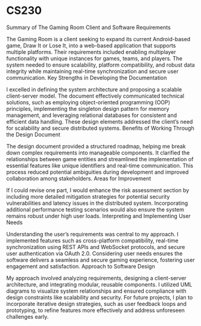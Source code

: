 # CS230
Summary of The Gaming Room Client and Software Requirements

The Gaming Room is a client seeking to expand its current Android-based game, Draw It or Lose It, into a web-based application that supports multiple platforms. Their requirements included enabling multiplayer functionality with unique instances for games, teams, and players. The system needed to ensure scalability, platform compatibility, and robust data integrity while maintaining real-time synchronization and secure user communication.
Key Strengths in Developing the Documentation

I excelled in defining the system architecture and proposing a scalable client-server model. The document effectively communicated technical solutions, such as employing object-oriented programming (OOP) principles, implementing the singleton design pattern for memory management, and leveraging relational databases for consistent and efficient data handling. These design elements addressed the client’s need for scalability and secure distributed systems.
Benefits of Working Through the Design Document

The design document provided a structured roadmap, helping me break down complex requirements into manageable components. It clarified the relationships between game entities and streamlined the implementation of essential features like unique identifiers and real-time communication. This process reduced potential ambiguities during development and improved collaboration among stakeholders.
Areas for Improvement

If I could revise one part, I would enhance the risk assessment section by including more detailed mitigation strategies for potential security vulnerabilities and latency issues in the distributed system. Incorporating additional performance testing scenarios would also ensure the system remains robust under high user loads.
Interpreting and Implementing User Needs

Understanding the user’s requirements was central to my approach. I implemented features such as cross-platform compatibility, real-time synchronization using REST APIs and WebSocket protocols, and secure user authentication via OAuth 2.0. Considering user needs ensures the software delivers a seamless and secure gaming experience, fostering user engagement and satisfaction.
Approach to Software Design

My approach involved analyzing requirements, designing a client-server architecture, and integrating modular, reusable components. I utilized UML diagrams to visualize system relationships and ensured compliance with design constraints like scalability and security. For future projects, I plan to incorporate iterative design strategies, such as user feedback loops and prototyping, to refine features more effectively and address unforeseen challenges early.
